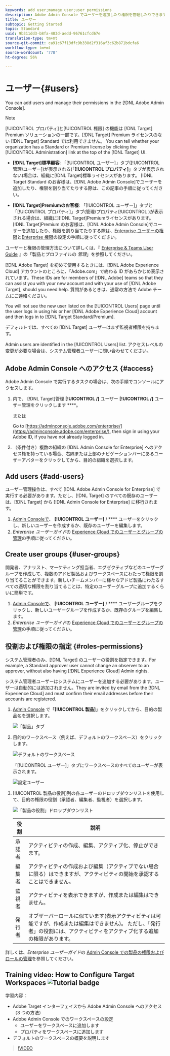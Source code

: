 ```yaml
---
keywords: add user;manage user;user permissions
description: Adobe Admin Console でユーザーを追加したり権限を管理したりできます。
title: ユーザー
subtopic: Getting Started
topic: Standard
uuid: 9b311dd3-b8fa-483d-aedd-96761cfcd67e
translation-type: tm+mt
source-git-commit: ca91c67f13dfc9b338d2f316af3c62b871bdcfa6
workflow-type: tm+mt
source-wordcount: '778'
ht-degree: 56%

---
```



# ユーザー{#users}

You can add users and manage their permissions in the [!DNL Adobe Admin Console].

>[!NOTE]
>
>[!UICONTROL プロパティ]と[!UICONTROL 権限] の機能は [!DNL Target] Premium ソリューションの一部です。[!DNL Target] Premium ライセンスのない [!DNL Target] Standard では利用できません。
>You can tell whether your organization has a Standard or Premium license by clicking the [!UICONTROL Administration] link at the top of the [!DNL Target] UI.
>
>* **[!DNL Target]標準顧客&#x200B;**: 「[!UICONTROL ユーザー]」タブ([!UICONTROL 管理/ユーザー])が表示される(「**[!UICONTROL プロパティ&#x200B;]**」タブが表示されない)場合は、組織に[!DNL Target]標準ライセンスがあります。 [!DNL Target Standard のお客様は、[!DNL Adobe Admin Console]でユーザーを追加したり、権限を割り当てたりする際は、この記事の手順に従ってください。
   >
   >
* **[!DNL Target]Premiumのお客様&#x200B;**: 「[!UICONTROL ユーザー]」タブと「[!UICONTROL プロパティ]」タブ(管理/プロパティ[!UICONTROL )が表示される場合は、組織に][!DNL Target]Premiumライセンスがあります。[!DNL Target]Premium のお客様は、[!DNL Adobe Admin Console]でユーザーを追加したり、権限を割り当てたりする際は、[Enterprise ユーザーの権限](/help/administrating-target/c-user-management/property-channel/property-channel.md)と[Enterprise 権限](/help/administrating-target/c-user-management/property-channel/properties-overview.md)の設定の手順に従ってください。
>
>
ユーザーと権限の管理方法について詳しくは、『 [Enterprise &amp; Teams User Guide](https://helpx.adobe.com/enterprise/using/manage-products-and-profiles.html) 』の「製品とプロファイルの *管理*」を参照してください。

[!DNL Adobe Target] を初めて使用するときには、[!DNL Adobe Experience Cloud] アカウントのところに、「Adobe.com」で終わる ID があらかじめ表示されています。These IDs are for members of [!DNL Adobe] teams so that they can assist you with your new account and with your use of [!DNL Adobe Target], should you need help. 質問があるときは、通常の方法で Adobe チームにご連絡ください。

You will not see the new user listed on the [!UICONTROL Users] page until the user logs in using his or her [!DNL Adobe Experience Cloud] account and then logs in to [!DNL Target Standard/Premium].

デフォルトでは、すべての [!DNL Target] ユーザーはまず監視者権限を持ちます。

Admin users are identified in the [!UICONTROL Users] list. アクセスレベルの変更が必要な場合は、システム管理者ユーザーに問い合わせてください。

## Adobe Admin Console へのアクセス {#access}

Adobe Admin Console で実行するタスクの場合は、次の手順でコンソールにアクセスします。

1. 内で、 [!DNL Target]管理 **[!UICONTROL /]** ユーザー **[!UICONTROL /]** ユーザー管理をクリックします ****。

   または

   Go to [https://adminconsole.adobe.com/enterprise/](https://adminconsole.adobe.com/enterprise/), then sign in using your Adobe ID, if you have not already logged in.

1. （条件付き）複数の組織の [!DNL Admin Console for Enterprise] へのアクセス権を持っている場合、右隅または上部のナビゲーションバーにあるユーザーアバターをクリックしてから、目的の組織を選択します。

## Add users {#add-users}

ユーザー管理操作は、すべて [!DNL Adobe Admin Console for Enterprise] で実行する必要があります。ただし、[!DNL Target] のすべての既存のユーザーは、[!DNL Target] から [!DNL Admin Console for Enterprise] に移行されます。

1. [Admin Consoleで](../../../administrating-target/c-user-management/c-user-management/user-management.md#section_79796E0227D048F59BAE0AB02E544EBE)、 **[!UICONTROL ユーザー]** / **** ユーザーをクリックし、新しいユーザーを作成するか、既存のユーザーを編集します。
1. *Enterprise ユーザーガイド*&#x200B;の [Experience Cloud でのユーザーとグループの管理](https://helpx.adobe.com/enterprise/help/users.html)の手順に従ってください。

## Create user groups {#user-groups}

開発者、アナリスト、マーケティング担当者、エグゼクティブなどのユーザーグループを作成して、複数のアドビ製品およびワークスペースにわたって権限を割り当てることができます。新しいチームメンバーに様々なアドビ製品にわたるすべての適切な権限を割り当てることは、特定のユーザーグループに追加するくらいに簡単です。

1. [Admin Consoleで](../../../administrating-target/c-user-management/c-user-management/user-management.md#section_79796E0227D048F59BAE0AB02E544EBE)、 **[!UICONTROL ユーザー]** / **** ユーザーグループをクリックし、新しいユーザーグループを作成するか、既存のグループを編集します。
1. *Enterprise ユーザーガイド*&#x200B;の [Experience Cloud でのユーザーとグループの管理](https://helpx.adobe.com/enterprise/help/users.html)の手順に従ってください。

## 役割および権限の指定 {#roles-permissions}

システム管理者のみ、[!DNL Target] のユーザーの役割を指定できます。For example, a Standard approver user cannot change an observer to an approver, without also having [!DNL Experience Cloud] Admin rights.

システム管理者ユーザーはシステムにユーザーを追加する必要があります。ユーザーは自動的には追加されません。They are invited by email from the [!DNL Experience Cloud] and must confirm their email addresses before their accounts are registered.

1. [Admin Console](../../../administrating-target/c-user-management/c-user-management/user-management.md#section_79796E0227D048F59BAE0AB02E544EBE) で「**[!UICONTROL 製品]**」をクリックしてから、目的の製品名を選択します。

   ![「製品」タブ](/help/administrating-target/c-user-management/c-user-management/assets/workspace-publisher.png)

1. 目的のワークスペース（例えば、デフォルトのワークスペース）をクリックします。

   ![デフォルトのワークスペース](/help/administrating-target/c-user-management/c-user-management/assets/default-workspace-new.png)

   「[!UICONTROL ユーザー]」タブにワークスペースのすべてのユーザーが表示されます。

   ![設定ユーザー](/help/administrating-target/c-user-management/c-user-management/assets/configuration_users-new-publisher.png)

1. [!UICONTROL 製品の役割]列の各ユーザーのドロップダウンリストを使用して、目的の権限の役割（承認者、編集者、監視者）を選択します。

   ![「製品の役割」ドロップダウンリスト](/help/administrating-target/c-user-management/c-user-management/assets/product-role-new.png)

   | 役割 | 説明 |
   |--- |--- |
   | 承認者 | アクティビティの作成、編集、アクティブ化、停止ができます。 |
   | 編集者 | アクティビティの作成および編集（アクティブでない場合に限る）はできますが、アクティビティの開始を承認することはできません。 |
   | 監視者 | アクティビティを表示できますが、作成または編集はできません。 |
   | 発行者 | オブザーバーロールに似ています(表示アクティビティは可能ですが、作成または編集はできません)。 ただし、「発行者」の役割には、アクティビティをアクティブ化する追加の権限があります。 |

詳しくは、*Enterprise ユーザーガイド*&#x200B;の [Admin Console での製品の権限およびロールの管理](https://helpx.adobe.com/enterprise/help/manage-permissions-and-roles.html)を参照してください。

## Training video: How to Configure Target Workspaces ![Tutorial badge](/help/assets/tutorial.png)

学習内容：

* Adobe Target インターフェイスから Adobe Admin Console へのアクセス（3 つの方法）
* Adobe Admin Console でのワークスペースの設定
   * ユーザーをワークスペースに追加します
   * プロパティをワークスペースに追加します
* デフォルトのワークスペースの概要を説明します

>[!VIDEO](https://video.tv.adobe.com/v/19463/)
